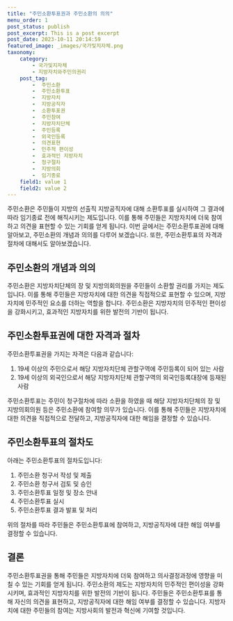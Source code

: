 ```yaml
---
title: "주민소환투표권과 주민소환의 의의"
menu_order: 1
post_status: publish
post_excerpt: This is a post excerpt
post_date: 2023-10-11 20:14:59
featured_image: _images/국가및지자체.png
taxonomy:
    category:
        - 국가및지자체
        - 지방자치와주민의권리
    post_tag:
        -  주민소환
        -  주민소환투표
        -  지방자치
        -  지방공직자
        -  소환투표권
        -  주민참여
        -  지방자치단체
        -  주민등록
        -  외국인등록
        -  의견표현
        -  민주적 편이성
        -  효과적인 지방자치
        -  청구절차
        -  지방의회
        -  임기종료
    field1: value 1
    field2: value 2
---
```



주민소환은 주민들이 지방의 선출직 지방공직자에 대해 소환투표를 실시하여 그 결과에 따라 임기종료 전에 해직시키는 제도입니다. 이를 통해 주민들은 지방자치에 더욱 참여하고 의견을 표현할 수 있는 기회를 얻게 됩니다. 이번 글에서는 주민소환투표권에 대해 알아보고, 주민소환의 개념과 의의를 다루어 보겠습니다. 또한, 주민소환투표의 자격과 절차에 대해서도 알아보겠습니다.

## 주민소환의 개념과 의의

주민소환은 지방자치단체의 장 및 지방의회의원을 주민들이 소환할 권리를 가지는 제도입니다. 이를 통해 주민들은 지방자치에 대한 의견을 직접적으로 표현할 수 있으며, 지방자치에 민주적인 요소를 더하는 역할을 합니다. 주민소환은 지방자치의 민주적인 편이성을 강화시키고, 효과적인 지방자치를 위한 발전의 기반이 됩니다.

## 주민소환투표권에 대한 자격과 절차

주민소환투표권을 가지는 자격은 다음과 같습니다:

1. 19세 이상의 주민으로서 해당 지방자치단체 관할구역에 주민등록이 되어 있는 사람
2. 19세 이상의 외국인으로서 해당 지방자치단체 관할구역의 외국인등록대장에 등재된 사람

주민소환투표는 주민이 청구절차에 따라 소환을 하였을 때 해당 지방자치단체의 장 및 지방의회의원 등은 주민소환에 참여할 의무가 있습니다. 이를 통해 주민들은 지방자치에 대한 의견을 직접적으로 전달하고, 지방공직자에 대한 해임을 결정할 수 있습니다.

## 주민소환투표의 절차도

아래는 주민소환투표의 절차도입니다:

1. 주민소환 청구서 작성 및 제출
2. 주민소환 청구서 검토 및 승인
3. 주민소환투표 일정 및 장소 안내
4. 주민소환투표 실시
5. 주민소환투표 결과 발표 및 처리

위의 절차를 따라 주민들은 주민소환투표에 참여하고, 지방공직자에 대한 해임 여부를 결정할 수 있습니다.

## 결론

주민소환투표권을 통해 주민들은 지방자치에 더욱 참여하고 의사결정과정에 영향을 미칠 수 있는 기회를 얻게 됩니다. 주민소환의 제도는 지방자치의 민주적인 편이성을 강화시키며, 효과적인 지방자치를 위한 발전의 기반이 됩니다. 주민들은 주민소환투표를 통해 자신의 의견을 표현하고, 지방공직자에 대한 해임 여부를 결정할 수 있습니다. 지방자치에 대한 주민들의 참여는 지방사회의 발전과 혁신에 기여할 것입니다.
